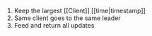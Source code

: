1. Keep the largest [[Client]] [[time|timestamp]]
2. Same client goes to the same leader
3. Feed and return all updates
